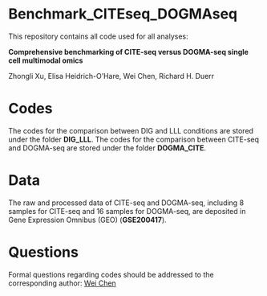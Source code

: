 # Benchmark_CITEseq_DOGMAseq

This repository contains all code used for all analyses:

**Comprehensive benchmarking of CITE-seq versus DOGMA-seq single cell multimodal omics**

Zhongli Xu, Elisa Heidrich-O’Hare, Wei Chen, Richard H. Duerr

# Codes

The codes for the comparison between DIG and LLL conditions are stored under the folder **DIG_LLL**. The codes for the comparison between CITE-seq and DOGMA-seq are stored under the folder **DOGMA_CITE**.

# Data

The raw and processed data of CITE-seq and DOGMA-seq, including 8 samples for CITE-seq and 16 samples for DOGMA-seq, are deposited in Gene Expression Omnibus (GEO) (**GSE200417**).

# Questions

Formal questions regarding codes should be addressed to the corresponding author: [Wei Chen](wec47@pitt.edu)
